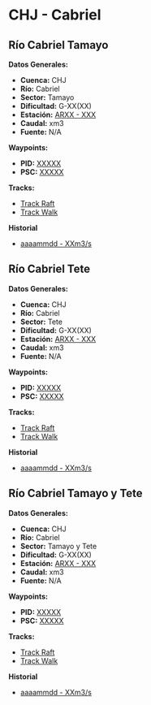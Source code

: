 # CHJ - Cabriel

## Río Cabriel Tamayo

**Datos Generales:**
* **Cuenca:** CHJ
* **Río:** Cabriel
* **Sector:** Tamayo
* **Dificultad:** G-XX(XX)
* **Estación:** [ARXX - XXX](XXXXX)
* **Caudal:** xm3
* **Fuente:** N/A

**Waypoints:**
* **PID:** [XXXXX](XXXX)
* **PSC:** [XXXXX](XXXX)

**Tracks:**
* [Track Raft](https://connect.garmin.com/modern/course/125878441)
* [Track Walk](XXX)

**Historial**
* [aaaammdd - XXm3/s](XXX)


## Río Cabriel Tete

**Datos Generales:**
* **Cuenca:** CHJ
* **Río:** Cabriel
* **Sector:** Tete
* **Dificultad:** G-XX(XX)
* **Estación:** [ARXX - XXX](XXXXX)
* **Caudal:** xm3
* **Fuente:** N/A

**Waypoints:**
* **PID:** [XXXXX](XXXX)
* **PSC:** [XXXXX](XXXX)

**Tracks:**
* [Track Raft](https://connect.garmin.com/modern/course/127110253)
* [Track Walk](XXX)

**Historial**
* [aaaammdd - XXm3/s](XXX)


## Río Cabriel Tamayo y Tete

**Datos Generales:**
* **Cuenca:** CHJ
* **Río:** Cabriel
* **Sector:** Tamayo y Tete
* **Dificultad:** G-XX(XX)
* **Estación:** [ARXX - XXX](XXXXX)
* **Caudal:** xm3
* **Fuente:** N/A

**Waypoints:**
* **PID:** [XXXXX](XXXX)
* **PSC:** [XXXXX](XXXX)

**Tracks:**
* [Track Raft](https://connect.garmin.com/modern/course/187820557)
* [Track Walk](https://connect.garmin.com/modern/course/127111055)

**Historial**
* [aaaammdd - XXm3/s](XXX)
